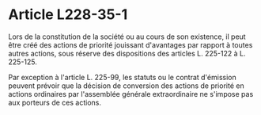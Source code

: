 # Article L228-35-1

Lors de la constitution de la société ou au cours de son existence, il peut être créé des actions de priorité jouissant d'avantages par rapport à toutes autres actions, sous réserve des dispositions des articles L. 225-122 à L. 225-125.

Par exception à l'article L. 225-99, les statuts ou le contrat d'émission peuvent prévoir que la décision de conversion des actions de priorité en actions ordinaires par l'assemblée générale extraordinaire ne s'impose pas aux porteurs de ces actions.
